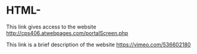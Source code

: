 # HTML-

This link gives access to the website
http://cps406.atwebpages.com/portalScreen.php

This link is a brief description of the website
https://vimeo.com/536602180

